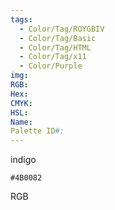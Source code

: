 ```yaml
---
tags:
  - Color/Tag/ROYGBIV
  - Color/Tag/Basic
  - Color/Tag/HTML
  - Color/Tag/x11
  - Color/Purple
img: 
RGB: 
Hex: 
CMYK: 
HSL: 
Name: 
Palette ID#:
---
```

indigo
```palette
#4B0082
```
RGB
